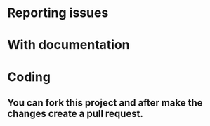 
# Reporting issues 

# With documentation

# Coding
## You can fork this project and after make the changes create a pull request.
